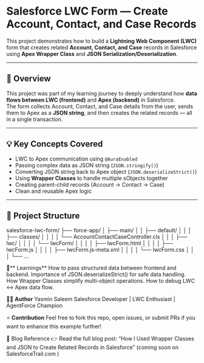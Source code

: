 # Salesforce LWC Form — Create Account, Contact, and Case Records

This project demonstrates how to build a **Lightning Web Component (LWC)** form that creates related **Account, Contact, and Case** records in Salesforce using **Apex Wrapper Class** and **JSON Serialization/Deserialization**.

---

## 🧭 Overview

This project was part of my learning journey to deeply understand how **data flows between LWC (frontend)** and **Apex (backend)** in Salesforce.  
The form collects Account, Contact, and Case details from the user, sends them to Apex as a **JSON string**, and then creates the related records — all in a single transaction.

---

## 💡 Key Concepts Covered

- LWC to Apex communication using `@AuraEnabled`
- Passing complex data as JSON string (`JSON.stringify()`)
- Converting JSON string back to Apex object (`JSON.deserializeStrict()`)
- Using **Wrapper Classes** to handle multiple sObjects together
- Creating parent-child records (Account → Contact → Case)
- Clean and reusable Apex logic

---

## 🧱 Project Structure
salesforce-lwc-form/
├── force-app/
│ ├── main/
│ │ ├── default/
│ │ │ ├── classes/
│ │ │ │ └── AccountContactCaseController.cls
│ │ │ ├── lwc/
│ │ │ │ └── lwcForm/
│ │ │ │ ├── lwcForm.html
│ │ │ │ ├── lwcForm.js
│ │ │ │ ├── lwcForm.js-meta.xml
│ │ │ │ └── lwcForm.css
│ │ │ └── ...

🧠** Learnings**
How to pass structured data between frontend and backend.
Importance of JSON.deserializeStrict() for safe data handling.
How Wrapper Classes simplify multi-object operations.
How to debug LWC ↔️ Apex data flow.

👩‍💻 **Author**
Yasmin Saleem
Salesforce Developer | LWC Enthusiast | AgentForce Champion

⭐ **Contribution**
Feel free to fork this repo, open issues, or submit PRs if you want to enhance this example further!

🔗 Blog Reference
👉 Read the full blog post: “How I Used Wrapper Classes and JSON to Create Related Records in Salesforce” (coming soon on SalesforceTrail.com
)
